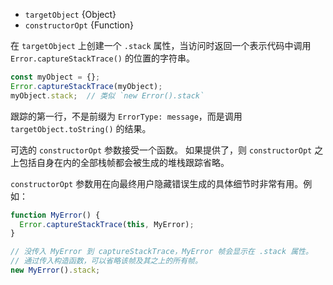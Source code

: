 
* `targetObject` {Object}
* `constructorOpt` {Function}

在 `targetObject` 上创建一个 `.stack` 属性，当访问时返回一个表示代码中调用 `Error.captureStackTrace()` 的位置的字符串。

```js
const myObject = {};
Error.captureStackTrace(myObject);
myObject.stack;  // 类似 `new Error().stack`
```

跟踪的第一行，不是前缀为 `ErrorType: message`，而是调用 `targetObject.toString()` 的结果。

可选的 `constructorOpt` 参数接受一个函数。
如果提供了，则 `constructorOpt` 之上包括自身在内的全部栈帧都会被生成的堆栈跟踪省略。

`constructorOpt` 参数用在向最终用户隐藏错误生成的具体细节时非常有用。例如：


```js
function MyError() {
  Error.captureStackTrace(this, MyError);
}

// 没传入 MyError 到 captureStackTrace，MyError 帧会显示在 .stack 属性。
// 通过传入构造函数，可以省略该帧及其之上的所有帧。
new MyError().stack;
```


